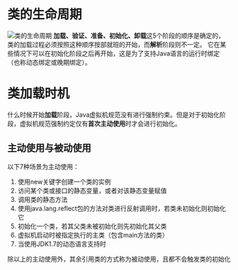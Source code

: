 # 类的生命周期
![类的生命周期](https://img-blog.csdnimg.cn/20190714165122310.jpg?x-oss-process=image/watermark,type_ZmFuZ3poZW5naGVpdGk,shadow_10,text_aHR0cHM6Ly9ibG9nLmNzZG4ubmV0L2JhaWR1XzMyMDQ1MjAx,size_16,color_FFFFFF,t_70)
**加载、验证、准备、初始化、卸载**这5个阶段的顺序是确定的，类的加载过程必须按照这种顺序按部就班的开始，而**解析**阶段则不一定。
它在某些情况下可以在初始化阶段之后再开始，这是为了支持Java语言的运行时绑定（也称动态绑定或晚期绑定）。

# 类加载时机
什么时候开始**加载**阶段，Java虚拟机规范没有进行强制约束。但是对于初始化阶段，虚拟机规范强制约定仅有**首次主动使用**时才会进行初始化。<br>

## 主动使用与被动使用

以下7种场景为主动使用：
1. 使用new关键字创建一个类的实例
2. 访问某个类或接口的静态变量，或者对该静态变量赋值
3. 调用类的静态方法
4. 使用java.lang.reflect包的方法对类进行反射调用时，若类未初始化则初始化它
5. 初始化一个类，若其父类未被初始化则先初始化其父类
6. 虚拟机启动时被指定执行的主类（包含main方法的类）
7. 当使用JDK1.7的动态语言支持时

除以上的主动使用外，其余引用类的方式称为被动使用，且都不会触发类的初始化
